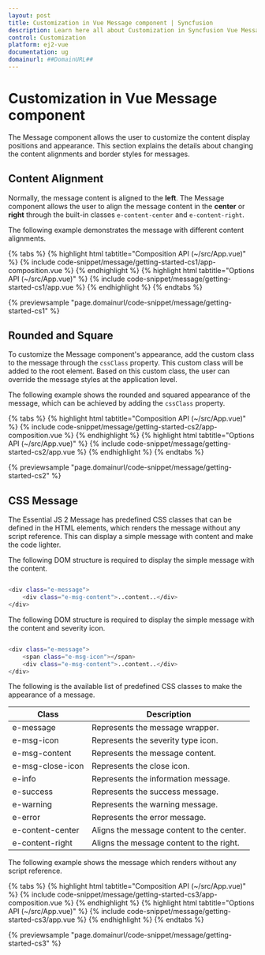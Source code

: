 ```yaml
---
layout: post
title: Customization in Vue Message component | Syncfusion
description: Learn here all about Customization in Syncfusion Vue Message component of Syncfusion Essential JS 2 and more.
control: Customization 
platform: ej2-vue
documentation: ug
domainurl: ##DomainURL##
---
```


# Customization in Vue Message component

The Message component allows the user to customize the content display positions and appearance. This section explains the details about changing the content alignments and border styles for messages.

## Content Alignment

Normally, the message content is aligned to the **left**. The Message component allows the user to align the message content in the **center** or **right** through the built-in classes `e-content-center` and `e-content-right`.

The following example demonstrates the message with different content alignments.

{% tabs %}
{% highlight html tabtitle="Composition API (~/src/App.vue)" %}
{% include code-snippet/message/getting-started-cs1/app-composition.vue %}
{% endhighlight %}
{% highlight html tabtitle="Options API (~/src/App.vue)" %}
{% include code-snippet/message/getting-started-cs1/app.vue %}
{% endhighlight %}
{% endtabs %}
        
{% previewsample "page.domainurl/code-snippet/message/getting-started-cs1" %}

## Rounded and Square

To customize the Message component's appearance, add the custom class to the message through the `cssClass` property. This custom class will be added to the root element. Based on this custom class, the user can override the message styles at the application level.

The following example shows the rounded and squared appearance of the message, which can be achieved by adding the `cssClass` property.

{% tabs %}
{% highlight html tabtitle="Composition API (~/src/App.vue)" %}
{% include code-snippet/message/getting-started-cs2/app-composition.vue %}
{% endhighlight %}
{% highlight html tabtitle="Options API (~/src/App.vue)" %}
{% include code-snippet/message/getting-started-cs2/app.vue %}
{% endhighlight %}
{% endtabs %}
        
{% previewsample "page.domainurl/code-snippet/message/getting-started-cs2" %}

## CSS Message

The Essential JS 2 Message has predefined CSS classes that can be defined in the HTML elements, which renders the message without any script reference. This can display a simple message with content and make the code lighter.

The following DOM structure is required to display the simple message with the content.

```bash

<div class="e-message">
    <div class="e-msg-content">..content..</div>
</div>

```

The following DOM structure is required to display the simple message with the content and severity icon.

```bash

<div class="e-message">
    <span class="e-msg-icon"></span>
    <div class="e-msg-content">..content..</div>
</div>

```

The following is the available list of predefined CSS classes to make the appearance of a message.

| Class | Description |
| -------- | -------- |
| e-message | Represents the message wrapper. |
| e-msg-icon | Represents the severity type icon. |
| e-msg-content | Represents the message content. |
| e-msg-close-icon | Represents the close icon. |
| e-info | Represents the information message. |
| e-success | Represents the success message. |
| e-warning | Represents the warning message. |
| e-error | Represents the error message. |
| e-content-center | Aligns the message content to the center. |
| e-content-right | Aligns the message content to the right. |

The following example shows the message which renders without any script reference.

{% tabs %}
{% highlight html tabtitle="Composition API (~/src/App.vue)" %}
{% include code-snippet/message/getting-started-cs3/app-composition.vue %}
{% endhighlight %}
{% highlight html tabtitle="Options API (~/src/App.vue)" %}
{% include code-snippet/message/getting-started-cs3/app.vue %}
{% endhighlight %}
{% endtabs %}
        
{% previewsample "page.domainurl/code-snippet/message/getting-started-cs3" %}